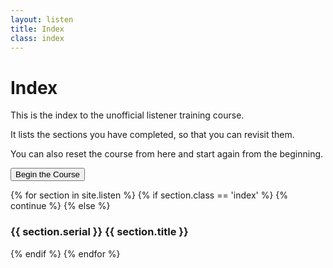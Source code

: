 ```yaml
---
layout: listen
title: Index
class: index
---
```

# Index

This is the index to the unofficial listener training course.

It lists the sections you have completed, so that you can revisit them.

You can also reset the course from here and start again from the beginning.

<button onclick="nextpage()">Begin the Course</button>

{% for section in site.listen %}
  {% if section.class == 'index' %}
    {% continue %}
  {% else %}
### {{ section.serial }} {{ section.title }}
  {% endif %}
{% endfor %}

